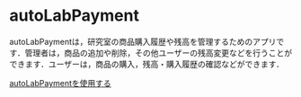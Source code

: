 # autoLabPayment

autoLabPaymentは，研究室の商品購入履歴や残高を管理するためのアプリです．管理者は，商品の追加や削除，その他ユーザーの残高変更などを行うことができます．ユーザーは，商品の購入，残高・購入履歴の確認などができます．

[autoLabPaymentを使用する](https://autolabpayment.vercel.app/login)
